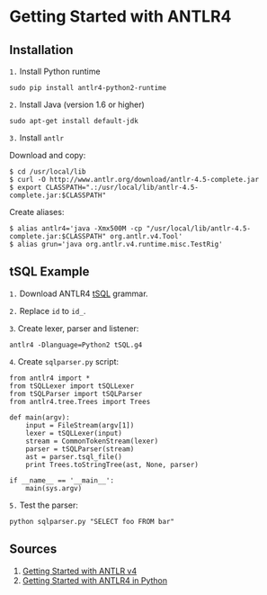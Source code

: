 # Getting Started with ANTLR4

## Installation

`1.` Install Python runtime

```
sudo pip install antlr4-python2-runtime
```

`2.` Install Java (version 1.6 or higher)

```
sudo apt-get install default-jdk
```

`3.` Install `antlr`

Download and copy:

```
$ cd /usr/local/lib
$ curl -O http://www.antlr.org/download/antlr-4.5-complete.jar
$ export CLASSPATH=".:/usr/local/lib/antlr-4.5-complete.jar:$CLASSPATH"
```

Create aliases:

```
$ alias antlr4='java -Xmx500M -cp "/usr/local/lib/antlr-4.5-complete.jar:$CLASSPATH" org.antlr.v4.Tool'
$ alias grun='java org.antlr.v4.runtime.misc.TestRig'
```

## tSQL Example

`1.` Download ANTLR4 [tSQL](https://github.com/antlr/grammars-v4/blob/master/tsql/tsql.g4) grammar.

`2.` Replace `id` to `id_`.

`3`. Create lexer, parser and listener:

```
antlr4 -Dlanguage=Python2 tSQL.g4
```

`4`. Create `sqlparser.py` script:

```
from antlr4 import *
from tSQLLexer import tSQLLexer
from tSQLParser import tSQLParser
from antlr4.tree.Trees import Trees

def main(argv):
    input = FileStream(argv[1])
    lexer = tSQLLexer(input)
    stream = CommonTokenStream(lexer)
    parser = tSQLParser(stream)
    ast = parser.tsql_file()
    print Trees.toStringTree(ast, None, parser)

if __name__ == '__main__':
    main(sys.argv)
```

`5.` Test the parser:

```
python sqlparser.py "SELECT foo FROM bar"
```

## Sources
1. [Getting Started with ANTLR v4](https://github.com/antlr/antlr4/blob/master/doc/getting-started.md)
2. [Getting Started with ANTLR4 in Python](https://github.com/antlr/antlr4/blob/master/doc/python-target.md)
